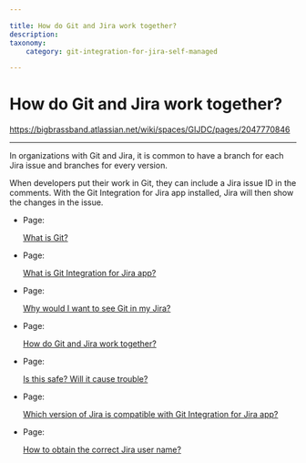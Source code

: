```yaml
---

title: How do Git and Jira work together?
description:
taxonomy:
    category: git-integration-for-jira-self-managed

---
```



# How do Git and Jira work together?

<https://bigbrassband.atlassian.net/wiki/spaces/GIJDC/pages/2047770846>

* * *

In organizations with Git and Jira, it is common to have a branch for each Jira issue and branches for every version.

When developers put their work in Git, they can include a Jira issue ID in the comments. With the Git Integration for Jira app installed, Jira will then show the changes in the issue.

*   Page:
    
    [What is Git?](/wiki/spaces/GIJDC/pages/2047901870)
    
*   Page:
    
    [What is Git Integration for Jira app?](/wiki/spaces/GIJDC/pages/2047901879)
    
*   Page:
    
    [Why would I want to see Git in my Jira?](/wiki/spaces/GIJDC/pages/2047901897)
    
*   Page:
    
    [How do Git and Jira work together?](/wiki/spaces/GIJDC/pages/2047770846)
    
*   Page:
    
    [Is this safe? Will it cause trouble?](/wiki/spaces/GIJDC/pages/2047803649)
    
*   Page:
    
    [Which version of Jira is compatible with Git Integration for Jira app?](/wiki/spaces/GIJDC/pages/2047803656)
    
*   Page:
    
    [How to obtain the correct Jira user name?](/wiki/spaces/GIJDC/pages/2047901940)